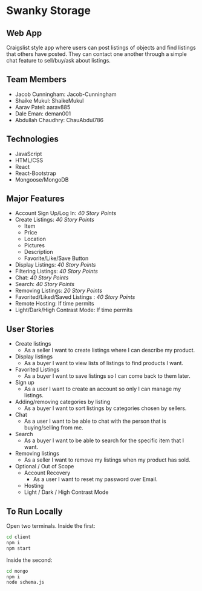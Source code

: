 # Swanky Storage
## Web App
Craigslist style app where users can post listings of objects and find listings that others have posted. They can contact one another through a simple chat feature to sell/buy/ask about listings. 
## Team Members
- Jacob Cunningham: Jacob-Cunningham
- Shaike Mukul: ShaikeMukul
- Aarav Patel: aarav885
- Dale Eman: deman001
- Abdullah Chaudhry: ChauAbdul786
## Technologies
- JavaScript
- HTML/CSS
- React 
- React-Bootstrap
- Mongoose/MongoDB
## Major Features
- Account Sign Up/Log In: *40 Story Points*
- Create Listings: *40 Story Points*
  - Item
  - Price
  - Location
  - Pictures
  - Description
  - Favorite/Like/Save Button
- Display Listings: *40 Story Points*
- Filtering Listings: *40 Story Points*
- Chat: *40 Story Points*
- Search: *40 Story Points*
- Removing Listings: *20 Story Points*
- Favorited/Liked/Saved Listings : *40 Story Points*
- Remote Hosting: If time permits
- Light/Dark/High Contrast Mode: If time permits
## User Stories
- Create listings 
  - As a seller I want to create listings where I can describe my product.
- Display listings
  - As a buyer I want to view lists of listings to find products I want.
- Favorited Listings
  - As a buyer I want to save listings so I can come back to them later.
- Sign up
  - As a user I want to create an account so only I can manage my listings.
- Adding/removing categories by listing
  - As a buyer I want to sort listings by categories chosen by sellers.
- Chat
  - As a user I want to be able to chat with the person that is buying/selling from me.
- Search
  - As a buyer I want to be able to search for the specific item that I want.
- Removing listings
  - As a seller I want to remove my listings when my product has sold.
- Optional / Out of Scope
  - Account Recovery
    - As a user I want to reset my password over Email.
  - Hosting
  - Light / Dark / High Contrast Mode

## To Run Locally
Open two terminals. Inside the first: 
```sh
cd client
npm i
npm start
```
Inside the second: 
```sh
cd mongo
npm i
node schema.js
```
